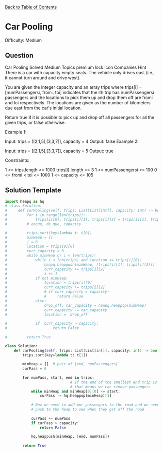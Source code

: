 [Back to Table of Contents](../README.md)

# Car Pooling
Difficulty: Medium

## Question
Car Pooling
Solved
Medium
Topics
premium lock icon
Companies
Hint
There is a car with capacity empty seats. The vehicle only drives east (i.e., it cannot turn around and drive west).

You are given the integer capacity and an array trips where trips[i] = [numPassengersi, fromi, toi] indicates that the ith trip has numPassengersi passengers and the locations to pick them up and drop them off are fromi and toi respectively. The locations are given as the number of kilometers due east from the car's initial location.

Return true if it is possible to pick up and drop off all passengers for all the given trips, or false otherwise.

 

Example 1:

Input: trips = [[2,1,5],[3,3,7]], capacity = 4
Output: false
Example 2:

Input: trips = [[2,1,5],[3,3,7]], capacity = 5
Output: true
 

Constraints:

1 <= trips.length <= 1000
trips[i].length == 3
1 <= numPassengersi <= 100
0 <= fromi < toi <= 1000
1 <= capacity <= 105

## Solution Template
```python
import heapq as hq
# class Solution:
#     def carPooling(self, trips: List[List[int]], capacity: int) -> bool:
#         for i in range(len(trips)):
#             trips[i][0], trips[i][1], trips[i][2] = trips[i][1], trips[i][2], trips[i][0]
#         # enque, de_que, capacity

#         trips.sort(key=lambda t: t[0])
#         minHeap = []
#         i = 0
#         location = trips[0][0]
#         curr_capacity = 0
#         while minHeap or i < len(trips):
#             while i < len(trips) and location <= trips[i][0]:
#                 heapq.heappush(minHeap, [trips[i][1], trips[i][2]])
#                 curr_capacity += trips[i][2]
#                 i += 1
#             if not minHeap:
#                 location = trips[i][0]
#                 curr_capacity += trips[i][2]
#                 # if curr_capacity > capacity:
#                 #     return False
#             else:
#                 drop_off, car_capacity = heapq.heappop(minHeap)
#                 curr_capacity -= car_capacity
#                 location =  drop_off
            
#             if  curr_capacity > capacity:
#                     return False
                
#         return True

class Solution:
    def carPooling(self, trips: List[List[int]], capacity: int) -> bool:
        trips.sort(key=lambda t: t[1])
        
        minHeap = []  # pair of [end, numPassengers]
        curPass = 0
        
        for numPass, start, end in trips: 
                              # If the end of the smallest end trip is less than our current location
                              # that means we can remove passengers
            while minHeap and minHeap[0][0] <= start:
                curPass -= hq.heappop(minHeap)[1]
            
            # Now we need to add our passengers to the road and we need to
            # push to the heap to see when they get off the road
            
            curPass += numPass
            if curPass > capacity:
                return False
            
            hq.heappush(minHeap, [end, numPass])
        
        return True
    
```
